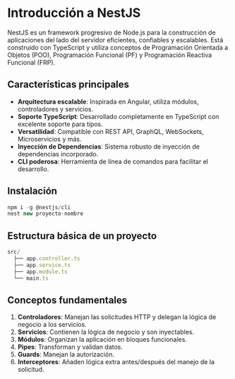# Introducción a NestJS

NestJS es un framework progresivo de Node.js para la construcción de aplicaciones del lado del servidor eficientes, confiables y escalables. Está construido con TypeScript y utiliza conceptos de Programación Orientada a Objetos (POO), Programación Funcional (PF) y Programación Reactiva Funcional (FRP).

## Características principales

- **Arquitectura escalable**: Inspirada en Angular, utiliza módulos, controladores y servicios.
- **Soporte TypeScript**: Desarrollado completamente en TypeScript con excelente soporte para tipos.
- **Versatilidad**: Compatible con REST API, GraphQL, WebSockets, Microservicios y más.
- **Inyección de Dependencias**: Sistema robusto de inyección de dependencias incorporado.
- **CLI poderosa**: Herramienta de línea de comandos para facilitar el desarrollo.

## Instalación

```typescript
npm i -g @nestjs/cli
nest new proyecto-nombre
```

## Estructura básica de un proyecto

```typescript
src/
  ├── app.controller.ts
  ├── app.service.ts
  ├── app.module.ts
  └── main.ts
```

## Conceptos fundamentales

1. **Controladores**: Manejan las solicitudes HTTP y delegan la lógica de negocio a los servicios.
2. **Servicios**: Contienen la lógica de negocio y son inyectables.
3. **Módulos**: Organizan la aplicación en bloques funcionales.
4. **Pipes**: Transforman y validan datos.
5. **Guards**: Manejan la autorización.
6. **Interceptores**: Añaden lógica extra antes/después del manejo de la solicitud.

